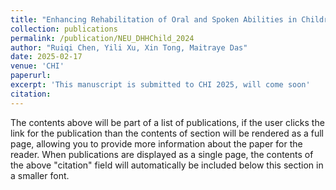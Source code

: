 ```yaml
---
title: "Enhancing Rehabilitation of Oral and Spoken Abilities in Children with Hearing Devices through ICT"
collection: publications
permalink: /publication/NEU_DHHChild_2024
author: "Ruiqi Chen, Yili Xu, Xin Tong, Maitraye Das"
date: 2025-02-17
venue: 'CHI'
paperurl: 
excerpt: 'This manuscript is submitted to CHI 2025, will come soon'
citation: 
---
```


The contents above will be part of a list of publications, if the user clicks the link for the publication than the contents of section will be rendered as a full page, allowing you to provide more information about the paper for the reader. When publications are displayed as a single page, the contents of the above "citation" field will automatically be included below this section in a smaller font.

